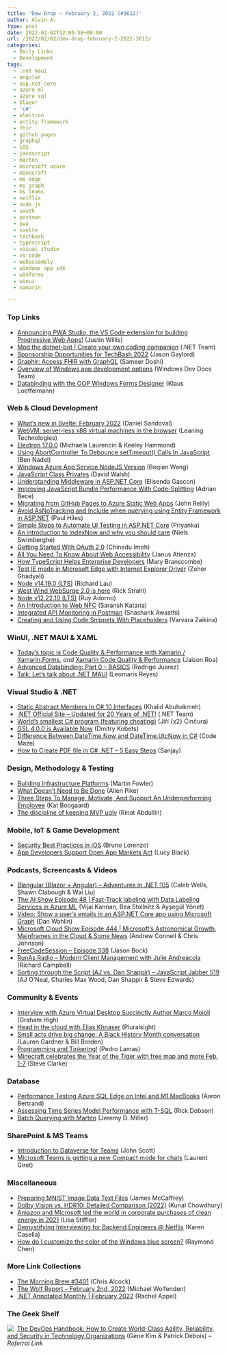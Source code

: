 ```yaml
---
title: 'Dew Drop – February 2, 2022 (#3612)'
author: Alvin A.
type: post
date: 2022-02-02T12:05:58+00:00
url: /2022/02/02/dew-drop-february-2-2022-3612/
categories:
  - Daily Links
  - Development
tags:
  - .net maui
  - angular
  - asp.net core
  - azure ml
  - azure sql
  - blazor
  - 'c#'
  - electron
  - entity framework
  - fhir
  - github pages
  - graphql
  - iOS
  - javascript
  - marten
  - microsoft azure
  - minecraft
  - ms edge
  - ms graph
  - ms teams
  - netflix
  - node.js
  - oauth
  - postman
  - pwa
  - svelte
  - techbash
  - typescript
  - visual studio
  - vs code
  - webassembly
  - windows app sdk
  - winforms
  - winui
  - xamarin

---
```

### <a name="top"></a>Top Links

  * <a href="https://blog.pwabuilder.com/posts/announcing-pwa-studio-the-vs-code-extension-for-building-progressive-web-apps!/" target="_blank" rel="noopener">Announcing PWA Studio, the VS Code extension for building Progressive Web Apps!</a> (Justin Willis)
  * <a href="https://mod-dotnet-bot.net/" target="_blank" rel="noopener">Mod the dotnet-bot | Create your own coding companion</a> (.NET Team)
  * <a href="https://www.jasongaylord.com/blog/2022/02/01/call-for-sponsors-techbash" target="_blank" rel="noopener">Sponsorship Opportunities for TechBash 2022</a> (Jason Gaylord)
  * <a href="https://techcommunity.microsoft.com/t5/healthcare-and-life-sciences/graphir-access-fhir-with-graphql/ba-p/3095636?WT.mc_id=DOP-MVP-4025064" target="_blank" rel="noopener">Graphir: Access FHIR with GraphQL</a> (Sameer Doshi)
  * <a href="https://docs.microsoft.com/en-us/windows/apps/get-started/?tabs=cpp-win32" target="_blank" rel="noopener">Overview of Windows app development options</a> (Windows Dev Docs Team)
  * <a href="https://devblogs.microsoft.com/dotnet/databinding-with-the-oop-windows-forms-designer/?WT.mc_id=DOP-MVP-4025064" target="_blank" rel="noopener">Databinding with the OOP Windows Forms Designer</a> (Klaus Loeffelmann)



### <a name="web"></a>Web & Cloud Development

  * <a href="https://svelte.dev/blog/whats-new-in-svelte-february-2022" target="_blank" rel="noopener">What&#8217;s new in Svelte: February 2022</a> (Daniel Sandoval)
  * <a href="https://leaningtech.com/webvm-server-less-x86-virtual-machines-in-the-browser/" target="_blank" rel="noopener">WebVM: server-less x86 virtual machines in the browser</a> (Leaning Technologies)
  * <a href="https://electronjs.org/blog/electron-17-0" target="_blank" rel="noopener">Electron 17.0.0</a> (Michaela Laurencin & Keeley Hammond)
  * <a href="https://www.bennadel.com/blog/4195-using-abortcontroller-to-debounce-settimeout-calls-in-javascript.htm" target="_blank" rel="noopener">Using AbortController To Debounce setTimeout() Calls In JavaScript</a> (Ben Nadel)
  * <a href="https://techcommunity.microsoft.com/t5/apps-on-azure-blog/windows-azure-app-service-nodejs-version/ba-p/3102319?WT.mc_id=DOP-MVP-4025064" target="_blank" rel="noopener">Windows Azure App Service NodeJS Version</a> (Boqian Wang)
  * <a href="https://davidwalsh.name/javascript-class-privates" target="_blank" rel="noopener">JavaScript Class Privates</a> (David Walsh)
  * <a href="https://endjin.com/blog/2022/02/understanding-middleware-in-aspnet-core.html" target="_blank" rel="noopener">Understanding Middleware in ASP.NET Core</a> (Elisenda Gascon)
  * <a href="https://smashingmagazine.com/2022/02/javascript-bundle-performance-code-splitting/" target="_blank" rel="noopener">Improving JavaScript Bundle Performance With Code-Splitting</a> (Adrian Bece)
  * <a href="https://blog.johnnyreilly.com/2022/02/01/migrating-from-github-pages-to-azure-static-web-apps" target="_blank" rel="noopener">Migrating from GitHub Pages to Azure Static Web Apps</a> (John Reilly)
  * <a href="https://www.devtrends.co.uk/blog/avoid-asnotracking-and-include-when-querying-using-entity-framework-in-asp.net" target="_blank" rel="noopener">Avoid AsNoTracking and Include when querying using Entity Framework in ASP.NET</a> (Paul Hiles)
  * <a href="https://www.syncfusion.com/blogs/post/simple-steps-to-automate-ui-testing-in-asp-net-core.aspx" target="_blank" rel="noopener">Simple Steps to Automate UI Testing in ASP.NET Core</a> (Priyanka)
  * <a href="https://swimburger.net/blog/web/an-introduction-to-indexnow-and-why-you-should-care" target="_blank" rel="noopener">An introduction to IndexNow and why you should care</a> (Niels Swimberghe)
  * <a href="https://www.telerik.com/blogs/getting-started-oauth-2" target="_blank" rel="noopener">Getting Started With OAuth 2.0</a> (Chinedu Imoh)
  * <a href="https://www.learningjquery.com/2022/02/all-you-need-to-know-about-web-accessibility" target="_blank" rel="noopener">All You Need To Know About Web Accessibility</a> (Janus Atienza)
  * <a href="https://thenewstack.io/how-typescript-helps-enterprise-developers/" target="_blank" rel="noopener">How TypeScript Helps Enterprise Developers</a> (Mary Branscombe)
  * <a href="https://blogs.windows.com/msedgedev/2022/02/01/test-ie-mode-in-microsoft-edge-internet-explorer-driver/?WT.mc_id=WD-MVP-4025064" target="_blank" rel="noopener">Test IE mode in Microsoft Edge with Internet Explorer Driver</a> (Zoher Ghadyali)
  * <a href="https://nodejs.org/en/blog/release/v14.19.0" target="_blank" rel="noopener">Node v14.19.0 (LTS)</a> (Richard Lau)
  * <a href="https://weblog.west-wind.com/posts/2022/Feb/01/West-Wind-WebSurge-20-is-here" target="_blank" rel="noopener">West Wind WebSurge 2.0 is here</a> (Rick Strahl)
  * <a href="https://nodejs.org/en/blog/release/v12.22.10" target="_blank" rel="noopener">Node v12.22.10 (LTS)</a> (Ruy Adorno)
  * <a href="https://dev.to/saranshk/an-introduction-to-web-nfc-2b49" target="_blank" rel="noopener">An Introduction to Web NFC</a> (Saransh Kataria)
  * <a href="https://blog.postman.com/integrated-api-monitoring-in-postman/" target="_blank" rel="noopener">Integrated API Monitoring in Postman</a> (Shashank Awasthi)
  * <a href="https://blog.jetbrains.com/webstorm/2022/02/creating-and-using-code-snippets-with-placeholders/" target="_blank" rel="noopener">Creating and Using Code Snippets With Placeholders</a> (Varvara Zaikina)



### <a name="silverlight"></a>WinUI, .NET MAUI & XAML

  * <a href="https://luismts.com/xamarin-code-quality-performance/" target="_blank" rel="noopener">Today’s topic is Code Quality & Performance with Xamarin / Xamarin.Forms.</a> _and_ <a href="https://luismts.com/xamarin-code-quality-performance-2/" target="_blank" rel="noopener">Xamarin Code Quality & Performance</a> (Jaison Roa)
  * <a href="https://jesseliberty.com/2022/02/01/advanced-databinding-part-0-basics/" target="_blank" rel="noopener">Advanced Databinding: Part 0 – BASICS</a> (Rodrigo Juarez)
  * <a href="https://askxammy.com/talk-lets-talk-about-net-maui-2/" target="_blank" rel="noopener">Talk: Let’s talk about .NET MAUI</a> (Leomaris Reyes)



### <a name="dotnet"></a>Visual Studio & .NET

  * <a href="https://khalidabuhakmeh.com/static-abstract-members-in-csharp-10-interfaces" target="_blank" rel="noopener">Static Abstract Members In C# 10 Interfaces</a> (Khalid Abuhakmeh)
  * <a href="https://dotnet.microsoft.com/en-us/" target="_blank" rel="noopener">.NET Official Site &#8211; Updated for 20 Years of .NET!</a> (.NET Team)
  * <a href="https://www.tabsoverspaces.com/233886-worlds-smallest-csharp-program-featuring-cheating?utm_source=feed" target="_blank" rel="noopener">World’s smallest C# program (featuring cheating)</a> (Jiří {x2} Činčura)
  * <a href="https://devblogs.microsoft.com/cppblog/gsl-4-0-0-is-available-now/?WT.mc_id=DOP-MVP-4025064" target="_blank" rel="noopener">GSL 4.0.0 is Available Now</a> (Dmitry Kobets)
  * <a href="https://code-maze.com/difference-between-datetime-now-and-datetime-utcnow-in-c/" target="_blank" rel="noopener">Difference Between DateTime.Now and DateTime.UtcNow in C#</a> (Code Maze)
  * <a href="https://procodeguide.com/dotnet/create-pdf-file-in-csharp-net/" target="_blank" rel="noopener">How to Create PDF file in C# .NET – 5 Easy Steps</a> (Sanjay)



### <a name="design"></a>Design, Methodology & Testing

  * <a href="https://martinfowler.com/articles/building-infrastructure-platform.html" target="_blank" rel="noopener">Building Infrastructure Platforms</a> (Martin Fowler)
  * <a href="https://www.allenpike.com/2022/what-doesnt-need-to-be-done" target="_blank" rel="noopener">What Doesn&#8217;t Need to Be Done</a> (Allen Pike)
  * <a href="https://blog.trello.com/manage-motivate-underperforming-employee" target="_blank" rel="noopener">Three Steps To Manage, Motivate, And Support An Underperforming Employee</a> (Kat Boogaard)
  * <a href="https://abdullin.com/pretty-ui-goes-to-trash/" target="_blank" rel="noopener">The discipline of keeping MVP ugly</a> (Rinat Abdullin)



### <a name="mobile"></a>Mobile, IoT & Game Development

  * <a href="https://auth0.com/blog/security-best-practices-in-ios/" target="_blank" rel="noopener">Security Best Practices in iOS</a> (Bruno Lorenzo)
  * <a href="http://www.i-programmer.info/news/99-professional/15186-app-developers-support-open-app-markets-act.html" target="_blank" rel="noopener">App Developers Support Open App Markets Act</a> (Lucy Black)



### <a name="podcasts"></a>Podcasts, Screencasts & Videos

  * <a href="https://adventuresindotnet.com/blangular-blazor-angular-net-105" target="_blank" rel="noopener">Blangular (Blazor + Angular) &#8211; Adventures in .NET 105</a> (Caleb Wells, Shawn Clabough & Wai Liu)
  * <a href="http://www.youtube.com/watch?v=RC8_bLFbGOk" target="_blank" rel="noopener">The AI Show Episode 48 | Fast-Track labeling with Data Labeling Services in Azure ML</a> (Vijai Kannan, Bea Stollnitz & Ayşegül Yönet)
  * <a href="https://blog.codewithdan.com/video-show-a-users-emails-in-an-asp-net-core-app-using-microsoft-graph/?utm_source=rss&utm_medium=rss&utm_campaign=video-show-a-users-emails-in-an-asp-net-core-app-using-microsoft-graph" target="_blank" rel="noopener">Video: Show a user’s emails in an ASP.NET Core app using Microsoft Graph</a> (Dan Wahlin)
  * <a href="https://www.microsoftcloudshow.com/podcast/Episodes/444-microsofts-astronomical-growth-mainframes-in-the-cloud-some-news/" target="_blank" rel="noopener">Microsoft Cloud Show Episode 444 | Microsoft&#8217;s Astronomical Growth, Mainframes in the Cloud & Some News</a> (Andrew Connell & Chris Johnson)
  * <a href="http://www.youtube.com/watch?v=qpeJmo_SYok" target="_blank" rel="noopener">FreeCodeSession &#8211; Episode 338</a> (Jason Bock)
  * <a href="https://runasradio.com/Shows/Show/813" target="_blank" rel="noopener">RunAs Radio &#8211; Modern Client Management with Julie Andreacola</a> (Richard Campbell)
  * <a href="https://javascriptjabber.com/sorting-through-the-script-aj-vs-dan-shappir-jsj-519" target="_blank" rel="noopener">Sorting through the Script (AJ vs. Dan Shappir) &#8211; JavaScript Jabber 519</a> (AJ O&#8217;Neal, Charles Max Wood, Dan Shappir & Steve Edwards)



### <a name="events"></a>Community & Events

  * <a href="https://www.syncfusion.com/blogs/post/interview-with-azure-virtual-desktop-succinctly-author-marco-moioli.aspx" target="_blank" rel="noopener">Interview with Azure Virtual Desktop Succinctly Author Marco Moioli</a> (Graham High)
  * <a href="https://www.pluralsight.com/blog/cloud/head-in-the-cloud-with-elias-khnaser-episode-3" target="_blank" rel="noopener">Head in the cloud with Elias Khnaser</a> (Pluralsight)
  * <a href="https://blogs.microsoft.com/blog/2022/02/01/small-acts-drive-big-change-a-black-history-month-conversation/" target="_blank" rel="noopener">Small acts drive big change: A Black History Month conversation</a> (Lauren Gardner & Bill Borden)
  * <a href="https://www.pedrolamas.com/2022/02/01/programming-and-tinkering/" target="_blank" rel="noopener">Programming and Tinkering!</a> (Pedro Lamas)
  * <a href="https://blogs.windows.com/windowsexperience/2022/02/01/minecraft-celebrates-the-year-of-the-tiger-with-free-map-and-more-feb-1-7/?WT.mc_id=WD-MVP-4025064" target="_blank" rel="noopener">Minecraft celebrates the Year of the Tiger with free map and more Feb. 1-7</a> (Steve Clarke)



### <a name="sql"></a>Database

  * <a href="https://www.mssqltips.com/sqlservertip/7109/azure-sql-edge-intel-vs-m1-macbooks-performance-test/" target="_blank" rel="noopener">Performance Testing Azure SQL Edge on Intel and M1 MacBooks</a> (Aaron Bertrand)
  * <a href="https://www.mssqltips.com/sqlservertip/7113/artificial-intelligence-models-buy-sell-financial-securities/" target="_blank" rel="noopener">Assessing Time Series Model Performance with T-SQL</a> (Rick Dobson)
  * <a href="https://jeremydmiller.com/2022/02/01/batch-querying-with-marten/" target="_blank" rel="noopener">Batch Querying with Marten</a> (Jeremy D. Miller)



### <a name="sp"></a>SharePoint & MS Teams

  * <a href="https://techcommunity.microsoft.com/t5/public-sector-blog/introduction-to-dataverse-for-teams/ba-p/3073121?WT.mc_id=DOP-MVP-4025064" target="_blank" rel="noopener">Introduction to Dataverse for Teams</a> (John Scott)
  * <a href="https://www.onmsft.com/news/microsoft-teams-is-getting-a-new-compact-mode-for-chats" target="_blank" rel="noopener">Microsoft Teams is getting a new Compact mode for chats</a> (Laurent Giret)



### <a name="misc"></a>Miscellaneous

  * <a href="https://visualstudiomagazine.com/articles/2022/02/01/preparing-mnist-image-data-text-files.aspx" target="_blank" rel="noopener">Preparing MNIST Image Data Text Files</a> (James McCaffrey)
  * <a href="https://www.kunal-chowdhury.com/2022/02/dolby-vision-vs-hdr10.html" target="_blank" rel="noopener">Dolby Vision vs. HDR10: Detailed Comparison (2022)</a> (Kunal Chowdhury)
  * <a href="https://www.geekwire.com/2022/amazon-and-microsoft-led-the-world-in-corporate-purchases-of-clean-energy-in-2021/" target="_blank" rel="noopener">Amazon and Microsoft led the world in corporate purchases of clean energy in 2021</a> (Lisa Stiffler)
  * <a href="https://netflixtechblog.com/demystifying-interviewing-for-backend-engineers-netflix-aceb26a83495?source=rss----2615bd06b42e---4" target="_blank" rel="noopener">Demystifying Interviewing for Backend Engineers @ Netflix</a> (Karen Casella)
  * <a href="https://devblogs.microsoft.com/oldnewthing/20220201-00/?p=106209" target="_blank" rel="noopener">How do I customize the color of the Windows blue screen?</a> (Raymond Chen)



### <a name="links"></a>More Link Collections

  * <a href="https://blog.cwa.me.uk/2022/02/02/the-morning-brew-3401/" target="_blank" rel="noopener">The Morning Brew #3401</a> (Chris Alcock)
  * <a href="https://michael-wolfenden.github.io/2022/02/02/february-2nd-2022/" target="_blank" rel="noopener">The Wolf Report &#8211; February 2nd, 2022</a> (Michael Wolfenden)
  * <a href="https://blog.jetbrains.com/dotnet/2022/02/01/net-annotated-monthly-february-2022/" target="_blank" rel="noopener">.NET Annotated Monthly | February 2022</a> (Rachel Appel)



### <a name="shelf"></a>The Geek Shelf

<a href="https://www.amazon.com/dp/1942788002/?tag=amavin-20" target="_blank" rel="noopener"><img decoding="async" align="left" style="border: 0px currentcolor; border-image: none; float: left; display: inline; background-image: none;" src="https://m.media-amazon.com/images/I/51Z6uQ57ilL._SS135_.jpg" border="0" /></a>&nbsp;<a href="https://www.amazon.com/dp/1942788002/?tag=amavin-20" target="_blank" rel="noopener">The DevOps Handbook: How to Create World-Class Agility, Reliability, and Security in Technology Organizations</a> (Gene Kim & Patrick Debois) _&#8211; Referral Link_